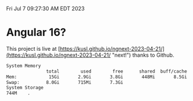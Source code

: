 Fri Jul  7 09:27:30 AM EDT 2023

# Angular 16?


This project is live at [https://kusl.github.io/ngnext-2023-04-21/](https://kusl.github.io/ngnext-2023-04-21/ "next!") thanks to Github.

```bash
System Memory
               total        used        free      shared  buff/cache   available
Mem:            15Gi       2.9Gi       3.8Gi       448Mi       8.5Gi        11Gi
Swap:          8.0Gi       715Mi       7.3Gi
System Storage
744M	.
```
